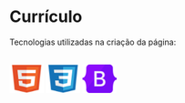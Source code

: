 # Currículo

Tecnologias utilizadas na criação da página:

<div style="display: inline_block"><br>
  <img align="center" alt="Adriel-HTML" height="50" width="60" src="https://github.com/devicons/devicon/blob/master/icons/html5/html5-original.svg">
  <img align="center" alt="Adriel-CSS" height="50" width="60" src="https://github.com/devicons/devicon/blob/master/icons/css3/css3-original.svg">
  <img align="center" alt="Adriel-Bootstrap" height="50" width="60" src="https://github.com/devicons/devicon/blob/master/icons/bootstrap/bootstrap-original.svg">
</div>
